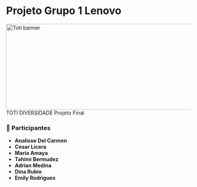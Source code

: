 # Projeto Grupo 1 Lenovo
<img width="1000" height="235" alt="Toti banner" src="https://github.com/user-attachments/assets/faa6bbd5-5eef-4a67-94f1-065469f9aaef" />
TOTI DIVERSIDADE Projeto Final 

### 👥 Participantes
* **Analisse Del Carmen**  
* **Cesar Licera**
* **Maria Amaya**
* **Tahimi Bermudez**
* **Adrian Medina**
* **Dina Rubio**
* **Emily Rodrigues**
